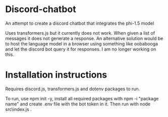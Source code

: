 # Discord-chatbot
An attempt to create a discord chatbot that integrates the phi-1.5 model

Uses transformers.js but it currently does not work. When given a list of messages it does not generate a response. 
An alternative solution would be to host the language model in a browser using something like oobabooga and let the discord bot query it for responses.
I am no longer working on this.

# Installation instructions

Requires discord.js, transformers.js and dotenv packages to run.

To run, use npm init -y, install all required packages with npm -i "package name" and create .env file with the bot token in it. Then run with node src\index.js .